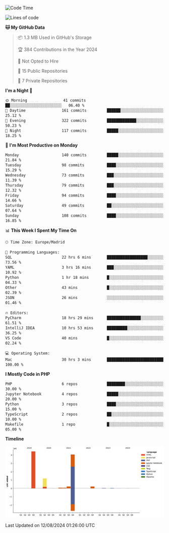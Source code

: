 <!--START_SECTION:waka-->
![Code Time](http://img.shields.io/badge/Code%20Time-317%20hrs%201%20min-blue)

![Lines of code](https://img.shields.io/badge/From%20Hello%20World%20I%27ve%20Written-10.3%20million%20lines%20of%20code-blue)

**🐱 My GitHub Data** 

> 📦 1.3 MB Used in GitHub's Storage 
 > 
> 🏆 384 Contributions in the Year 2024
 > 
> 🚫 Not Opted to Hire
 > 
> 📜 15 Public Repositories 
 > 
> 🔑 7 Private Repositories 
 > 
**I'm a Night 🦉** 

```text
🌞 Morning                41 commits          ██░░░░░░░░░░░░░░░░░░░░░░░   06.40 % 
🌆 Daytime                161 commits         ██████░░░░░░░░░░░░░░░░░░░   25.12 % 
🌃 Evening                322 commits         █████████████░░░░░░░░░░░░   50.23 % 
🌙 Night                  117 commits         █████░░░░░░░░░░░░░░░░░░░░   18.25 % 
```
📅 **I'm Most Productive on Monday** 

```text
Monday                   140 commits         █████░░░░░░░░░░░░░░░░░░░░   21.84 % 
Tuesday                  98 commits          ████░░░░░░░░░░░░░░░░░░░░░   15.29 % 
Wednesday                73 commits          ███░░░░░░░░░░░░░░░░░░░░░░   11.39 % 
Thursday                 79 commits          ███░░░░░░░░░░░░░░░░░░░░░░   12.32 % 
Friday                   94 commits          ████░░░░░░░░░░░░░░░░░░░░░   14.66 % 
Saturday                 49 commits          ██░░░░░░░░░░░░░░░░░░░░░░░   07.64 % 
Sunday                   108 commits         ████░░░░░░░░░░░░░░░░░░░░░   16.85 % 
```


📊 **This Week I Spent My Time On** 

```text
🕑︎ Time Zone: Europe/Madrid

💬 Programming Languages: 
SQL                      22 hrs 6 mins       ██████████████████░░░░░░░   73.56 % 
YAML                     3 hrs 16 mins       ███░░░░░░░░░░░░░░░░░░░░░░   10.92 % 
Python                   1 hr 18 mins        █░░░░░░░░░░░░░░░░░░░░░░░░   04.33 % 
Other                    43 mins             █░░░░░░░░░░░░░░░░░░░░░░░░   02.39 % 
JSON                     26 mins             ░░░░░░░░░░░░░░░░░░░░░░░░░   01.46 % 

🔥 Editors: 
PyCharm                  18 hrs 29 mins      ███████████████░░░░░░░░░░   61.51 % 
IntelliJ IDEA            10 hrs 53 mins      █████████░░░░░░░░░░░░░░░░   36.25 % 
VS Code                  40 mins             █░░░░░░░░░░░░░░░░░░░░░░░░   02.24 % 

💻 Operating System: 
Mac                      30 hrs 3 mins       █████████████████████████   100.00 % 
```

**I Mostly Code in PHP** 

```text
PHP                      6 repos             ████████░░░░░░░░░░░░░░░░░   30.00 % 
Jupyter Notebook         4 repos             █████░░░░░░░░░░░░░░░░░░░░   20.00 % 
Python                   3 repos             ████░░░░░░░░░░░░░░░░░░░░░   15.00 % 
TypeScript               2 repos             ██░░░░░░░░░░░░░░░░░░░░░░░   10.00 % 
Makefile                 1 repo              █░░░░░░░░░░░░░░░░░░░░░░░░   05.00 % 
```



**Timeline**

![Lines of Code chart](https://raw.githubusercontent.com/danisoronellas/danisoronellas/main/assets/bar_graph.png)


 Last Updated on 12/08/2024 01:26:00 UTC
<!--END_SECTION:waka-->
